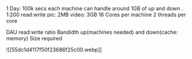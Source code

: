 1 Day: 100k secs
each machine can handle around 1GB of up and down .
1:200 read:write
pic: 2MB
video: 3GB
16 Cores per machine
2 threads per core

DAU
read:write ratio
Bandidth up(machines needed) and down(cache: memory)
Size required

![[55dc1d4117f50f23686f25c00.webp]]